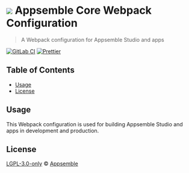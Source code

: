 # ![](https://gitlab.com/appsemble/appsemble/-/raw/0.32.0/config/assets/logo.svg) Appsemble Core Webpack Configuration

> A Webpack configuration for Appsemble Studio and apps

[![GitLab CI](https://gitlab.com/appsemble/appsemble/badges/0.32.0/pipeline.svg)](https://gitlab.com/appsemble/appsemble/-/releases/0.32.0)
[![Prettier](https://img.shields.io/badge/code_style-prettier-ff69b4.svg)](https://prettier.io)

## Table of Contents

- [Usage](#usage)
- [License](#license)

## Usage

This Webpack configuration is used for building Appsemble Studio and apps in development and
production.

## License

[LGPL-3.0-only](https://gitlab.com/appsemble/appsemble/-/blob/0.32.0/LICENSE.md) ©
[Appsemble](https://appsemble.com)
